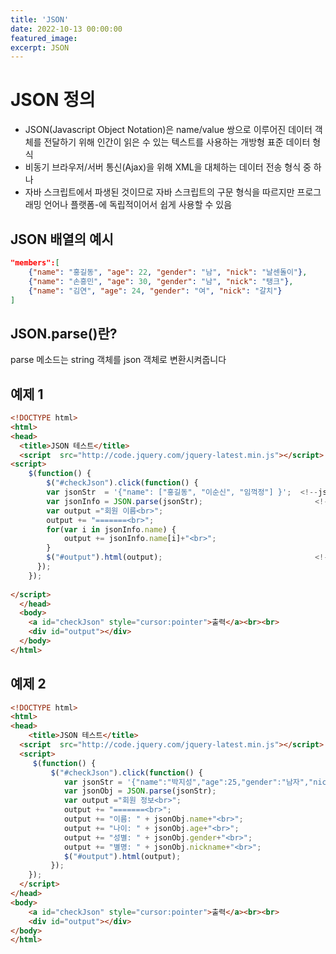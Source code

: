 ```yaml
---
title: 'JSON'
date: 2022-10-13 00:00:00
featured_image: 
excerpt: JSON
---
```


JSON 정의
=======================

* JSON(Javascript Object Notation)은 name/value 쌍으로 이루어진 데이터 객체를 전달하기 위해 인간이 읽은 수 있는 텍스트를 사용하는 개방형 표준 데이터 형식
* 비동기 브라우저/서버 통신(Ajax)을 위해 XML을 대체하는 데이터 전송 형식 중 하나
* 자바 스크립트에서 파생된 것이므로 자바 스크립트의 구문 형식을 따르지만 프로그래밍 언어나 플랫폼-에 독립적이어서 쉽게 사용할 수 있음

JSON 배열의 예시
-------------------

```json
"members":[                                                             
    {"name": "홍길동", "age": 22, "gender": "남", "nick": "날센돌이"},
    {"name": "손흥민", "age": 30, "gender": "남", "nick": "탱크"},
    {"name": "김연", "age": 24, "gender": "여", "nick": "갈치"} 
]
```
JSON.parse()란?
----------------

parse 메소드는 string 객체를 json 객체로 변환시켜줍니다

예제 1
---------

```html
<!DOCTYPE html>
<html>
<head>
  <title>JSON 테스트</title>
  <script  src="http://code.jquery.com/jquery-latest.min.js"></script>
<script>
    $(function() {
        $("#checkJson").click(function() {
        var jsonStr  = '{"name": ["홍길동", "이순신", "임꺽정"] }';  <!--json배열 선언 -->         
        var jsonInfo = JSON.parse(jsonStr);                         <!--parse를 통해 JSON에서 데이터를 가져옴 -->
        var output ="회원 이름<br>";
        output += "=======<br>";
        for(var i in jsonInfo.name) {
            output += jsonInfo.name[i]+"<br>";
        }
        $("#output").html(output);                                  <!--회원 이름을 출력-->
      });
    });
        
</script>
  </head>
  <body>
    <a id="checkJson" style="cursor:pointer">출력</a><br><br>
    <div id="output"></div>
  </body>
</html>
```

예제 2
-------

```html
<!DOCTYPE html>
<html>
<head>
    <title>JSON 테스트</title>
  <script  src="http://code.jquery.com/jquery-latest.min.js"></script>
  <script>
     $(function() {
         $("#checkJson").click(function() {
	        var jsonStr = '{"name":"박지성","age":25,"gender":"남자","nickname":"날센돌이"}';
	        var jsonObj = JSON.parse(jsonStr);                          <!--parse 메서드로 JSON 데이터를 가져옵니다.-->
	      	var output ="회원 정보<br>";
	      	output += "=======<br>";
	      	output += "이름: " + jsonObj.name+"<br>";                     
	       	output += "나이: " + jsonObj.age+"<br>";
	      	output += "성별: " + jsonObj.gender+"<br>";
	      	output += "별명: " + jsonObj.nickname+"<br>"; 
	      	$("#output").html(output);
         });
    });
  </script>
</head>
<body>
    <a id="checkJson" style="cursor:pointer">출력</a><br><br>
    <div id="output"></div>
</body>
</html>
```
